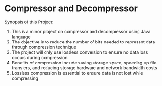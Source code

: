 <h1>Compressor and Decompressor</h1>

Synopsis of this Project:

1. This is a minor project on compressor and decompressor using Java language
2. The objective is to reduce the number of bits needed to represent data through compression technique
3. The project will only use lossless conversion to ensure no data loss occurs during compression
4. Benefits of compression include saving storage space, speeding up file transfers, and reducing storage hardware and network bandwidth costs
5. Lossless compression is essential to ensure data is not lost while compressing
